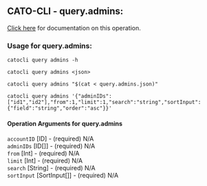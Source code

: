 
## CATO-CLI - query.admins:
[Click here](https://api.catonetworks.com/documentation/#query-query.admins) for documentation on this operation.

### Usage for query.admins:

`catocli query admins -h`

`catocli query admins <json>`

`catocli query admins "$(cat < query.admins.json)"`

`catocli query admins '{"adminIDs":["id1","id2"],"from":1,"limit":1,"search":"string","sortInput":{"field":"string","order":"asc"}}'`


#### Operation Arguments for query.admins ####

`accountID` [ID] - (required) N/A    
`adminIDs` [ID[]] - (required) N/A    
`from` [Int] - (required) N/A    
`limit` [Int] - (required) N/A    
`search` [String] - (required) N/A    
`sortInput` [SortInput[]] - (required) N/A    
